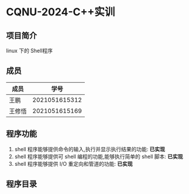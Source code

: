 # CQNU-2024-C++实训

## 项目简介

 linux 下的 Shell程序

## 成员
|成员|学号|
|---|---|
|王鹏|2021051615312|
|王修悟|2021051615169|


## 程序功能

1. shell 程序能够提供命令的输入,执行并显示执行结果的功能: **已实现**
2. shell 程序能够提供可 shell 编程的功能,能够执行简单的 shell 脚本: **已实现**
3. shell 程序能够提供 I/O 重定向和管道的功能: **已实现**


## 程序目录



